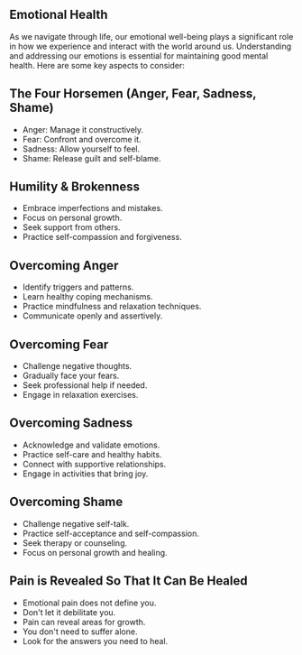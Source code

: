 ## Emotional Health

As we navigate through life, our emotional well-being plays a significant role in how we experience and interact with the world around us. Understanding and addressing our emotions is essential for maintaining good mental health. Here are some key aspects to consider:

## The Four Horsemen (Anger, Fear, Sadness, Shame)

- Anger: Manage it constructively.
- Fear: Confront and overcome it.
- Sadness: Allow yourself to feel.
- Shame: Release guilt and self-blame.

## Humility & Brokenness

- Embrace imperfections and mistakes.
- Focus on personal growth.
- Seek support from others.
- Practice self-compassion and forgiveness.

## Overcoming Anger

- Identify triggers and patterns.
- Learn healthy coping mechanisms.
- Practice mindfulness and relaxation techniques.
- Communicate openly and assertively.

## Overcoming Fear

- Challenge negative thoughts.
- Gradually face your fears.
- Seek professional help if needed.
- Engage in relaxation exercises.

## Overcoming Sadness

- Acknowledge and validate emotions.
- Practice self-care and healthy habits.
- Connect with supportive relationships.
- Engage in activities that bring joy.

## Overcoming Shame

- Challenge negative self-talk.
- Practice self-acceptance and self-compassion.
- Seek therapy or counseling.
- Focus on personal growth and healing.

## Pain is Revealed So That It Can Be Healed

- Emotional pain does not define you.
- Don't let it debilitate you.
- Pain can reveal areas for growth.
- You don't need to suffer alone.
- Look for the answers you need to heal.
